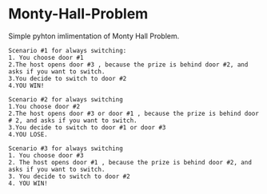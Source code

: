 # Monty-Hall-Problem
Simple pyhton imlimentation of Monty Hall Problem.

    Scenario #1 for always switching:
    1. You choose door #1
    2.The host opens door #3 , because the prize is behind door #2, and asks if you want to switch.
    3.You decide to switch to door #2
    4.YOU WIN!

    Scenario #2 for always switching
    1.You choose door #2
    2.The host opens door #3 or door #1 , because the prize is behind door # 2, and asks if you want to switch.
    3.You decide to switch to door #1 or door #3
    4.YOU LOSE.

    Scenario #3 for always switching
    1. You choose door #3
    2. The host opens door #1 , because the prize is behind door #2, and asks if you want to switch.
    3. You decide to switch to door #2
    4. YOU WIN!
